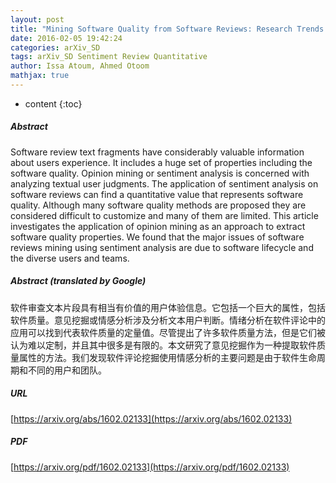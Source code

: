 ```yaml
---
layout: post
title: "Mining Software Quality from Software Reviews: Research Trends and Open Issues"
date: 2016-02-05 19:42:24
categories: arXiv_SD
tags: arXiv_SD Sentiment Review Quantitative
author: Issa Atoum, Ahmed Otoom
mathjax: true
---
```


* content
{:toc}

##### Abstract
Software review text fragments have considerably valuable information about users experience. It includes a huge set of properties including the software quality. Opinion mining or sentiment analysis is concerned with analyzing textual user judgments. The application of sentiment analysis on software reviews can find a quantitative value that represents software quality. Although many software quality methods are proposed they are considered difficult to customize and many of them are limited. This article investigates the application of opinion mining as an approach to extract software quality properties. We found that the major issues of software reviews mining using sentiment analysis are due to software lifecycle and the diverse users and teams.

##### Abstract (translated by Google)
软件审查文本片段具有相当有价值的用户体验信息。它包括一个巨大的属性，包括软件质量。意见挖掘或情感分析涉及分析文本用户判断。情绪分析在软件评论中的应用可以找到代表软件质量的定量值。尽管提出了许多软件质量方法，但是它们被认为难以定制，并且其中很多是有限的。本文研究了意见挖掘作为一种提取软件质量属性的方法。我们发现软件评论挖掘使用情感分析的主要问题是由于软件生命周期和不同的用户和团队。

##### URL
[https://arxiv.org/abs/1602.02133](https://arxiv.org/abs/1602.02133)

##### PDF
[https://arxiv.org/pdf/1602.02133](https://arxiv.org/pdf/1602.02133)

